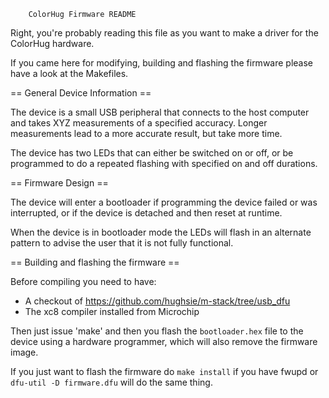 		ColorHug Firmware README

Right, you're probably reading this file as you want to make a driver
for the ColorHug hardware.

If you came here for modifying, building and flashing the firmware
please have a look at the Makefiles.

== General Device Information ==

The device is a small USB peripheral that connects to the host computer
and takes XYZ measurements of a specified accuracy. Longer measurements
lead to a more accurate result, but take more time.

The device has two LEDs that can either be switched on or off, or be
programmed to do a repeated flashing with specified on and off durations.

== Firmware Design ==

The device will enter a bootloader if programming the device failed or was
interrupted, or if the device is detached and then reset at runtime.

When the device is in bootloader mode the LEDs will flash in an
alternate pattern to advise the user that it is not fully functional.

== Building and flashing the firmware ==

Before compiling you need to have:

* A checkout of https://github.com/hughsie/m-stack/tree/usb_dfu
* The xc8 compiler installed from Microchip

Then just issue 'make' and then you flash the `bootloader.hex` file to the
device using a hardware programmer, which will also remove the firmware image.

If you just want to flash the firmware do `make install` if you have fwupd
or `dfu-util -D firmware.dfu` will do the same thing.
